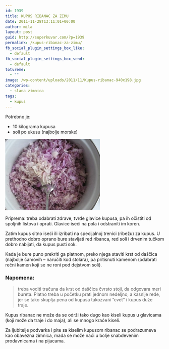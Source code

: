 ```yaml
---
id: 1939
title: KUPUS RIBANAC ZA ZIMU
date: 2011-11-28T13:11:01+00:00
author: mila
layout: post
guid: http://superkuvar.com/?p=1939
permalink: /kupus-ribanac-za-zimu/
fb_social_plugin_settings_box_like:
  - default
fb_social_plugin_settings_box_send:
  - default
totvreme:
  - ""
image: /wp-content/uploads/2011/11/Kupus-ribanac-940x198.jpg
categories:
  - slana zimnica
tags:
  - kupus
---
```

Potrebno je:

  * 10 kilograma kupusa
  * soli po ukusu (najbolje morske)

<img class="alignnone size-medium wp-image-4594" title="Kupus ribanac" src="/wp-content/uploads/2011/11/Kupus-ribanac-300x225.jpg" alt="" width="300" height="225" /> 

Priprema: treba odabrati zdrave, tvrde glavice kupusa, pa ih očistiti od spoljnih listova i oprati. Glavice iseći na pola i odstraniti im koren.

Zatim kupus sitno iseći ili izribati na specijalnoj trenici (ribežu) za kupus. U prethodno dobro oprano bure stavljati red ribanca, red soli i drvenim tučkom dobro nabijati, da kupus pusti sok.

Kada je bure puno prekriti ga platnom, preko njega staviti krst od daščica (najbolje čamovih – naručiti kod stolara), pa pritisnuti kamenom (odabrati rečni kamen koji se ne roni pod dejstvom soli).

### Napomena:
> treba voditi tračuna da krst od daščica čvrsto stoji, da odgovara meri bureta. Platno treba u početku prati jednom nedeljno, a kasnije ređe, jer se tako skuplja pena od kupusa takozvani &#8221;cvet&#8221; i kupus duže traje.

Kupus ribanac ne može da se održi tako dugo kao kiseli kupus u glavicama (koji može da traje i do maja), ali se mnogo kraće kiseli.

Za ljubitelje podvarka i pite sa kiselim kupusom ribanac se podrazumeva kao obavezna zimnica, mada se može naći u bolje snabdevenim prodavnicama i na pijacama.